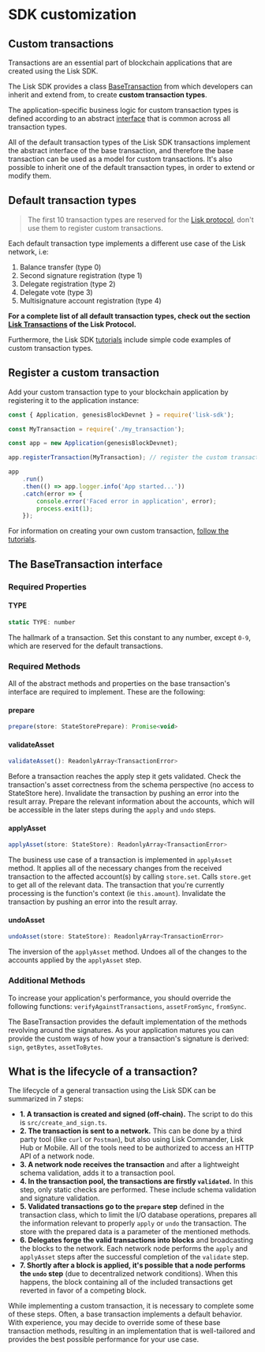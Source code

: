 # SDK customization

## Custom transactions

Transactions are an essential part of blockchain applications that are created using the Lisk SDK.

The Lisk SDK provides a class [BaseTransaction](https://liskhq.github.io/lisk-sdk/classes/_base_transaction_.basetransaction.html) from which developers can inherit and extend from, to create __custom transaction types__.

The application-specific business logic for custom transaction types is defined according to an abstract [interface](#interface) that is common across all transaction types.

All of the default transaction types of the Lisk SDK transactions implement the abstract interface of the base transaction, and therefore the base transaction can be used as a model for custom transactions.
It's also possible to inherit one of the default transaction types, in order to extend or modify them.

## Default transaction types

> The first 10 transaction types are reserved for the [Lisk protocol](https://lisk.io/documentation/lisk-protocol), don't use them to register custom transactions.

Each default transaction type implements a different use case of the Lisk network, i.e:

1. Balance transfer (type 0)
2. Second signature registration (type 1)
3. Delegate registration (type 2)
4. Delegate vote (type 3)
5. Multisignature account registration (type 4)

__For a complete list of all default transaction types, check out the section [Lisk Transactions](https://lisk.io/documentation/lisk-protocol/transactions) of the Lisk Protocol.__

Furthermore, the Lisk SDK [tutorials](../start/tutorials.md) include simple code examples of custom transaction types.

## Register a custom transaction

Add your custom transaction type to your blockchain application by registering it to the application instance:

```js
const { Application, genesisBlockDevnet } = require('lisk-sdk');

const MyTransaction = require('./my_transaction');

const app = new Application(genesisBlockDevnet);

app.registerTransaction(MyTransaction); // register the custom transaction

app
    .run()
    .then(() => app.logger.info('App started...'))
    .catch(error => {
        console.error('Faced error in application', error);
        process.exit(1);
    });
```

For information on creating your own custom transaction, [follow the tutorials](../start/tutorials.md).

## The BaseTransaction interface

### Required Properties

#### TYPE

```js
static TYPE: number
```

The hallmark of a transaction. Set this constant to any number, except `0-9`, which are reserved for the default transactions.

### Required Methods

All of the abstract methods and properties on the base transaction's interface are required to implement. These are the following:

#### prepare

```js
prepare(store: StateStorePrepare): Promise<void>
```

#### validateAsset

```js
validateAsset(): ReadonlyArray<TransactionError>
```

Before a transaction reaches the apply step it gets validated. Check the transaction's asset correctness from the schema perspective (no access to StateStore here).
Invalidate the transaction by pushing an error into the result array.
Prepare the relevant information about the accounts, which will be accessible in the later steps during the `apply` and `undo` steps.

#### applyAsset

```js
applyAsset(store: StateStore): ReadonlyArray<TransactionError>
```

The business use case of a transaction is implemented in `applyAsset` method. It applies all of the necessary changes from the received transaction to the affected account(s) by calling `store.set`. Calls `store.get` to get all of the relevant data. The transaction that you're currently processing is the function's context (ie `this.amount`).
Invalidate the transaction by pushing an error into the result array.

#### undoAsset

```js
undoAsset(store: StateStore): ReadonlyArray<TransactionError>
```

The inversion of the `applyAsset` method. Undoes all of the changes to the accounts applied by the `applyAsset` step.

### Additional Methods

To increase your application's performance, you should override the following functions: `verifyAgainstTransactions`, `assetFromSync`, `fromSync`.

The BaseTransaction provides the default implementation of the methods revolving around the signatures.
As your application matures you can provide the custom ways of how your a transaction's signature is derived: `sign`, `getBytes`, `assetToBytes`.

## What is the lifecycle of a transaction?

The lifecycle of a general transaction using the Lisk SDK can be summarized in 7 steps:

- __1. A transaction is created and signed (off-chain).__ The script to do this is `src/create_and_sign.ts`.
- __2. The transaction is sent to a network.__ This can be done by a third party tool (like `curl` or `Postman`), but also using Lisk Commander, Lisk Hub or Mobile. All of the tools need to be authorized to access an HTTP API of a network node.
- __3. A network node receives the transaction__ and after a lightweight schema validation, adds it to a transaction pool.
- __4. In the transaction pool, the transactions are firstly `validated`.__ In this step, only static checks are performed. These include schema validation and signature validation.
- __5. Validated transactions go to the `prepare` step__ defined in the transaction class, which to limit the I/O database operations, prepares all the information relevant to properly `apply` or `undo` the transaction. The store with the prepared data is a parameter of the mentioned methods.
- __6. Delegates forge the valid transactions into blocks__ and broadcasting the blocks to the network. Each network node performs the `apply` and `applyAsset` steps after the successful completion of the `validate` step.
- __7. Shortly after a block is applied, it's possible that a node performs the `undo` step__ (due to decentralized network conditions). When this happens, the block containing all of the included transactions get reverted in favor of a competing block.

While implementing a custom transaction, it is necessary to complete some of these steps. Often, a base transaction implements a default behavior. With experience, you may decide to override some of these base transaction methods, resulting in an implementation that is well-tailored and provides the best possible performance for your use case.
